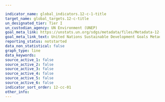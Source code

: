 ```yaml
---

indicator_name: global_indicators.12-c-1-title
target_name: global_targets.12-c-title
un_designated_tier: Tier I
un_custodian_agency: UN Environment (UNEP)
goal_meta_link: https://unstats.un.org/sdgs/metadata/files/Metadata-12-0c-01.pdf
goal_meta_link_text: United Nations Sustainable Development Goals Metadata (PDF 4.0 MB)
reporting_status: notstarted
data_non_statistical: false
graph_type: line
data_keywords:  
source_active_1: false
source_active_2: false
source_active_3: false
source_active_4: false
source_active_5: false
source_active_6: false
indicator_sort_order: 12-cc-01
other_info: 
---
```

